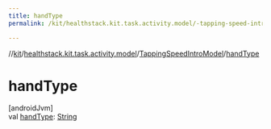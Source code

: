 ```yaml
---
title: handType
permalink: /kit/healthstack.kit.task.activity.model/-tapping-speed-intro-model/hand-type.html

---
```

//[kit](../../../index.html)/[healthstack.kit.task.activity.model](../index.html)/[TappingSpeedIntroModel](index.html)/[handType](hand-type.html)



# handType



[androidJvm]\
val [handType](hand-type.html): [String](https://kotlinlang.org/api/latest/jvm/stdlib/kotlin/-string/index.html)




